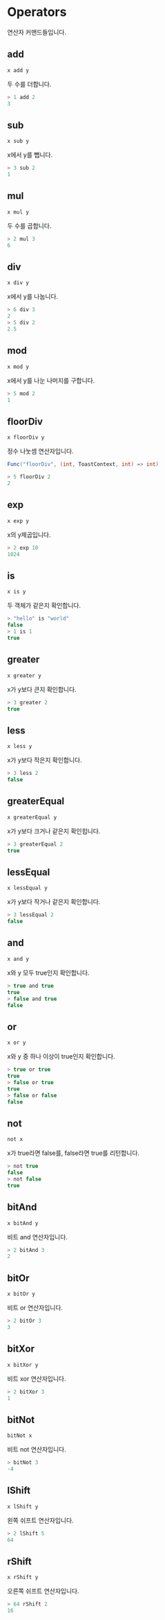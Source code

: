 # Operators

연산자 커맨드들입니다.

## add

`x add y`

두 수를 더합니다.

```js
> 1 add 2
3
```

## sub

`x sub y`

x에서 y를 뺍니다.

```js
> 3 sub 2
1
```

## mul

`x mul y`

두 수를 곱합니다.

```js
> 2 mul 3
6
```

## div

`x div y`

x에서 y를 나눕니다.

```js
> 6 div 3
2
> 5 div 2
2.5
```

## mod

`x mod y`

x에서 y를 나눈 나머지를 구합니다.

```js
> 5 mod 2
1
```

## floorDiv

`x floorDiv y`

정수 나눗셈 연산자입니다.

```cs
Func("floorDiv", (int, ToastContext, int) => int)
```
```js
> 5 floorDiv 2
2
```

## exp

`x exp y`

x의 y제곱입니다.

```js
> 2 exp 10
1024
```

## is

`x is y`

두 객체가 같은지 확인합니다.

```js
> "hello" is "world"
false
> 1 is 1
true
```

## greater

`x greater y`

x가 y보다 큰지 확인합니다.

```js
> 3 greater 2
true
```

## less

`x less y`

x가 y보다 작은지 확인합니다.

```js
> 3 less 2
false
```

## greaterEqual

`x greaterEqual y`

x가 y보다 크거나 같은지 확인힙니다.

```js
> 3 greaterEqual 2
true
```

## lessEqual

`x lessEqual y`

x가 y보다 작거나 같은지 확인합니다.

```js
> 3 lessEqual 2
false
```

## and

`x and y`

x와 y 모두 true인지 확인합니다.

```js
> true and true
true
> false and true
false
```

## or

`x or y`

x와 y 중 하나 이상이 true인지 확인합니다.

```js
> true or true
true
> false or true
true
> false or false
false
```

## not

`not x`

x가 true라면 false를, false라면 true를 리턴합니다.

```js
> not true
false
> not false
true
```

## bitAnd

`x bitAnd y`

비트 and 연산자입니다.

```js
> 2 bitAnd 3
2
```

## bitOr

`x bitOr y`

비트 or 연산자입니다.

```js
> 2 bitOr 3
3
```

## bitXor

`x bitXor y`

비트 xor 연산자입니다.

```js
> 2 bitXor 3
1
```

## bitNot

`bitNot x`

비트 not 연산자입니다.

```js
> bitNot 3
-4
```

## lShift

`x lShift y`

왼쪽 쉬프트 연산자입니다.

```js
> 2 lShift 5
64
```

## rShift

`x rShift y`

오른쪽 쉬프트 연산자입니다.

```js
> 64 rShift 2
16
```
